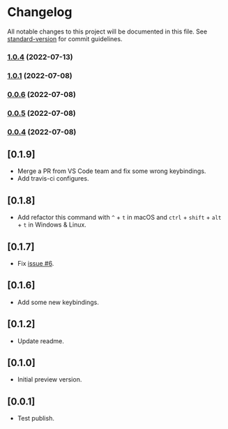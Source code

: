 # Changelog

All notable changes to this project will be documented in this file. See [standard-version](https://github.com/conventional-changelog/standard-version) for commit guidelines.

### [1.0.4](https://github.com/ccwq/vscode-jetbrains-keybindings/compare/v1.0.3...v1.0.4) (2022-07-13)

### [1.0.1](https://github.com/ccwq/vscode-jetbrains-keybindings/compare/v1.0.0...v1.0.1) (2022-07-08)

### [0.0.6](https://github.com/ccwq/vscode-jetbrains-keybindings/compare/v0.0.5...v0.0.6) (2022-07-08)

### [0.0.5](https://github.com/ccwq/vscode-jetbrains-keybindings/compare/v0.0.4...v0.0.5) (2022-07-08)

### [0.0.4](https://github.com/ccwq/vscode-jetbrains-keybindings/compare/v0.0.3...v0.0.4) (2022-07-08)

## [0.1.9]
- Merge a PR from VS Code team and fix some wrong keybindings.
- Add travis-ci configures.

## [0.1.8]
- Add refactor this command with `^` + `t` in macOS and `ctrl` + `shift` + `alt` + `t` in Windows & Linux.

## [0.1.7]
- Fix [issue #6](https://github.com/isudox/vscode-jetbrains-keybindings/issues/6).

## [0.1.6]
- Add some new keybindings.

## [0.1.2]
- Update readme.

## [0.1.0]
- Initial preview version.

## [0.0.1]
- Test publish.
